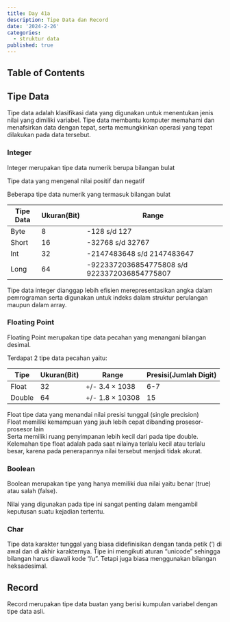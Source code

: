 ```yaml
---
title: Day 41a
description: Tipe Data dan Record
date: '2024-2-26'
categories:
  - struktur data
published: true
---
```


## Table of Contents

## Tipe Data

Tipe data adalah klasifikasi data yang digunakan untuk menentukan jenis nilai yang dimiliki variabel. Tipe data membantu komputer memahami dan menafsirkan data dengan tepat, serta memungkinkan operasi yang tepat dilakukan pada data tersebut.

### Integer

Integer merupakan tipe data numerik berupa bilangan bulat

Tipe data yang mengenal nilai positif dan negatif

Beberapa tipe data numerik yang termasuk bilangan bulat

| Tipe Data | Ukuran(Bit) | Range                                        |
| --------- | ----------- | -------------------------------------------- |
| Byte      | 8           | -128 s/d 127                                 |
| Short     | 16          | -32768 s/d 32767                             |
| Int       | 32          | -2147483648 s/d 2147483647                   |
| Long      | 64          | -9223372036854775808 s/d 9223372036854775807 |

Tipe data integer dianggap lebih efisien merepresentasikan angka dalam pemrograman serta digunakan untuk indeks dalam struktur perulangan maupun dalam array.

### Floating Point

Floating Point merupakan tipe data pecahan yang menangani bilangan desimal.

Terdapat 2 tipe data pecahan yaitu:

| Tipe   | Ukuran(Bit) | Range                  | Presisi(Jumlah Digit) |
| ------ | ----------- | ---------------------- | --------------------- |
| Float  | 32          | +/- 3.4 $\times$ 1038  | 6-7                   |
| Double | 64          | +/- 1.8 $\times$ 10308 | 15                    |

Float tipe data yang menandai nilai presisi tunggal (single precision)  
Float memiliki kemampuan yang jauh lebih cepat dibanding prosesor-prosesor lain  
Serta memiliki ruang penyimpanan lebih kecil dari pada tipe double.  
Kelemahan tipe float adalah pada saat nilainya terlalu kecil atau terlalu besar, karena pada penerapannya nilai tersebut menjadi tidak akurat.

### Boolean

Boolean merupakan tipe yang hanya memiliki dua nilai yaitu benar (true) atau salah (false).

Nilai yang digunakan pada tipe ini sangat penting dalam mengambil keputusan suatu kejadian tertentu.

### Char

Tipe data karakter tunggal yang biasa didefinisikan dengan tanda petik (‘) di awal dan di akhir karakternya. Tipe ini mengikuti aturan “unicode” sehingga bilangan harus diawali kode “/u”. Tetapi juga biasa menggunakan bilangan heksadesimal.

## Record

Record merupakan tipe data buatan yang berisi kumpulan variabel dengan tipe data asli.
